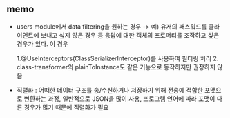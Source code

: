 ## memo

- users module에서 data filtering을 원하는 경우
  -> 예) 유저의 패스워드를 클라이언트에 보내고 싶지 않은 경우 등 응답에 대한 객체의 프로퍼티를 조작하고 싶은 경우가 있다. 이 경우

  1.@UseInterceptors(ClassSerializerInterceptor)를 사용하여 필터링 처리 2. class-transformer의 plainToInstance도 같은 기능으로 동작하지만 권장하지 않음

- 직렬화 : 어떠한 데이터 구조를 송/수신하거나 저장하기 위해 전송에 적합한 포맷으로 변환하는 과정, 일반적으로 JSON을 많이 사용, 프로그램 언어에 따라 포맷이 다른 경우가 많기 때문에 직렬화가 필요
